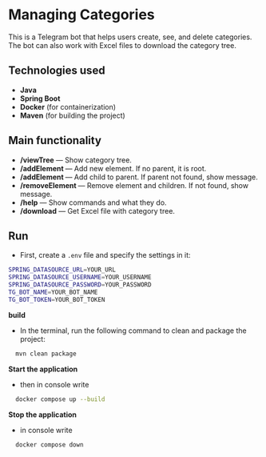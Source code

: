 # Managing Categories

This is a Telegram bot that helps users create, see, and delete categories. The bot can also work with Excel files to download the category tree.

## Technologies used
- **Java**
- **Spring Boot**
- **Docker** (for containerization)
- **Maven** (for building the project)

## Main functionality
- **/viewTree** — Show category tree.  
- **/addElement <element name>** — Add new element. If no parent, it is root.  
- **/addElement <parent element> <child element>** — Add child to parent. If parent not found, show message.  
- **/removeElement <element name>** — Remove element and children. If not found, show message.  
- **/help** — Show commands and what they do.  
- **/download** — Get Excel file with category tree. 
 

## Run

- First, create a `.env` file and specify the settings in it:
```bash
SPRING_DATASOURCE_URL=YOUR_URL
SPRING_DATASOURCE_USERNAME=YOUR_USERNAME
SPRING_DATASOURCE_PASSWORD=YOUR_PASSWORD
TG_BOT_NAME=YOUR_BOT_NAME
TG_BOT_TOKEN=YOUR_BOT_TOKEN
```
**build**
- In the terminal, run the following command to clean and package the project:
```bash
  mvn clean package
```
**Start the application**
- then in console write 
```bash
  docker compose up --build
```
**Stop the application**
- in console write
```bash
  docker compose down
```